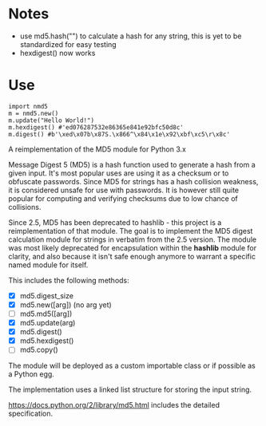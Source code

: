 # Notes
- use md5.hash("") to calculate a hash for any string, this is yet to be standardized for easy testing
- hexdigest() now works

# Use
```
import nmd5
m = nmd5.new()
m.update("Hello World!")
m.hexdigest() #'ed076287532e86365e841e92bfc50d8c'
m.digest() #b'\xed\x07b\x87S.\x866^\x84\x1e\x92\xbf\xc5\r\x8c'
```

A reimplementation of the MD5 module for Python 3.x

Message Digest 5 (MD5) is a hash function used to generate a hash from a given input. It's most popular uses
are using it as a checksum or to obfuscate passwords. Since MD5 for strings has a hash collision weakness, it is considered unsafe for use with passwords. It is however still quite popular for computing and verifying checksums due to low chance of collisions.

Since 2.5, MD5 has been deprecated to hashlib - this project is a reimplementation of that module.
The goal is to implement the MD5 digest calculation module for strings in verbatim from the 2.5 version. The module was most likely deprecated for encapsulation within the **hashlib** module for clarity, and also because it isn't safe enough anymore to warrant a specific named module for itself.

This includes the following methods:

- [x] md5.digest_size
- [x] md5.new([arg]) (no arg yet)
- [ ] md5.md5([arg])
- [x] md5.update(arg)
- [x] md5.digest()
- [x] md5.hexdigest()
- [ ] md5.copy()

The module will be deployed as a custom importable class or if possible as a Python egg.

The implementation uses a linked list structure for storing the input string.

https://docs.python.org/2/library/md5.html includes the detailed specification.
